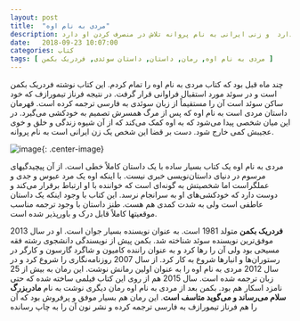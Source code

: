 ```yaml
---
layout: post
title:  "مردی به نام اوه"
description: این کتاب داستان مردی است به نام اوه که قصد خودکشی دارد  و زنی ایرانی به نام پروانه تلاش در منصرف کردن او دارد. 
date:   2018-09-23 10:07:00
categories: کتاب
tags: [ مردی به نام اوه, رمان, داستان, داستان سوئدی, فردریک بکمن ]
---
```

چند ماه قبل بود که کتاب مردی به نام اوه را تمام کردم. این کتاب نوشته فردریک بکمن است و در سوئد مورد استقبال فراوانی قرار گرفت. در نتیجه فرناز تیمورازف که خود ساکن سوئد است آن را
مستقیماً از زبان سوئدی به فارسی ترجمه کرده است. قهرمان داستان مردی است به نام اوه که پس از مرگ همسرش تصمیم به خودکشی می‌گیرد. در این میان شخصی پیدا می‌شود که به اوه کمک می‌کند که از آن شیوه زندگی و خلق و خوی عجیبش کمی خارج شود. دست بر قضا این شخص یک زن ایرانی است به نام پروانه.

![image](https://files.virgool.io/upload/users/210/posts/oiyqe2sbj9de/a5szbdgfwcwz.jpeg "مردی به نام اوه"){: .center-image}

 مردی به نام اوه یک کتاب بسیار ساده با یک داستان کاملاً خطی است. از آن پیچیدگیهای مرسوم در دنیای داستان‌نویسی خبری نیست. با اینکه اوه یک مرد عبوس و جدی و عملگراست اما شخصیتش به گونه‌ای است که خواننده با او ارتباط برقرار می‌کند و دوست دارد که خودکشی‌های او به سرانجام نرسد.
 این کتاب با وجود اینکه یک داستان عاطفی است ولی به شدت کمدی هم هست. طنز داستان با وجود ترجمه مناسب موقعیتها کاملاً قابل درک و باورپذیر شده است.
 
 **فردریک بکمن** متولد 1981 است. به عنوان نویسنده بسیار جوان است. او در سال 2013 موفق‌ترین نویسنده سوئد شناخته شد. بکمن پیش از نویسندگی دانشجوی رشته فقه مسیحی بود ولی آن را رها کرد و به عنوان راننده کامیون و شاگرد گارسون و کارگر در رستوران‌ها و انبارها شروع به کار کرد. از سال 2007 روزنامه‌نگاری را شروع کرد و در سال 2012 مردی به نام اوه را به عنوان اولین رمانش نوشت. این رمان به بیش از 25 زبان ترجمه شده است. سال 2015 هم از روی این کتاب فیلمی ساخته شده که حتی نامزد اسکار هم بود. بکمن بعد از مردی به نام اوه رمان دیگری نوشت به نام **مادربزرگ سلام می‌رساند و می‌گوید متاسف است**. این رمان هم بسیار موفق و پرفروش بود که آن را هم فرناز تیمورازف به فارسی ترجمه کرده و نشر نون آن را به چاپ رسانده
